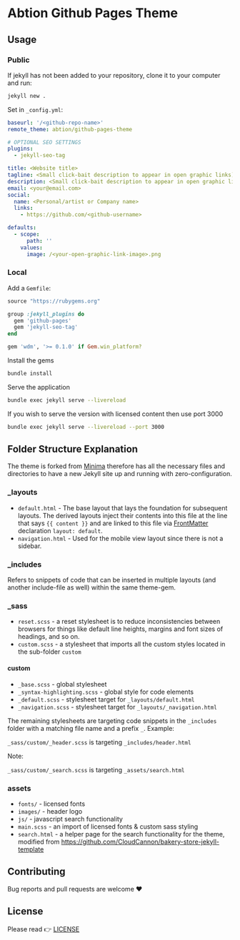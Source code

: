 # Abtion Github Pages Theme

## Usage 

### Public

If jekyll has not been added to your repository, clone it to your computer and run:

```sh
jekyll new .
```

Set in `_config.yml`:

```yml
baseurl: '/<github-repo-name>'
remote_theme: abtion/github-pages-theme

# OPTIONAL SEO SETTINGS
plugins:
  - jekyll-seo-tag

title: <Website title>
tagline: <Small click-bait description to appear in open graphic links)>
description: <Small click-bait description to appear in open graphic links)>
email: <your@email.com>
social:
  name: <Personal/artist or Company name>
  links:
    - https://github.com/<github-username>

defaults:
  - scope:
      path: ''
    values:
      image: /<your-open-graphic-link-image>.png
```

### Local

Add a `Gemfile`:

```ruby
source "https://rubygems.org"

group :jekyll_plugins do
  gem 'github-pages'
  gem 'jekyll-seo-tag'
end

gem 'wdm', '>= 0.1.0' if Gem.win_platform?
```

Install the gems

```sh
bundle install
```

Serve the application

```sh
bundle exec jekyll serve --livereload
```

If you wish to serve the version with licensed content then use port 3000

```sh
bundle exec jekyll serve --livereload --port 3000
```

## Folder Structure Explanation

The theme is forked from [Minima](https://github.com/jekyll/minima) therefore has all the necessary files and directories to have a new Jekyll site up and running with zero-configuration.

### _layouts

- `default.html` - The base layout that lays the foundation for subsequent layouts. The derived layouts inject their contents into this file at the line that says `{{ content }}` and are linked to this file via [FrontMatter](https://jekyllrb.com/docs/frontmatter/) declaration `layout: default`.
- `navigation.html` - Used for the mobile view layout since there is not a sidebar.

### _includes

Refers to snippets of code that can be inserted in multiple layouts (and another include-file as well) within the same theme-gem.

### _sass

- `reset.scss` - a reset stylesheet is to reduce inconsistencies between browsers for things like default line heights, margins and font sizes of headings, and so on.
- `custom.scss` - a stylesheet that imports all the custom styles located in the sub-folder `custom`

#### custom

- `_base.scss` - global stylesheet
- `_syntax-highlighting.scss` - global style for code elements
- `_default.scss` - stylesheet target for `_layouts/default.html`
- `_navigation.scss` - stylesheet target for `_layouts/_navigation.html`

The remaining stylesheets are targeting code snippets in the `_includes` folder with a matching file name and a prefix `_`. Example: 

`_sass/custom/_header.scss` is targeting `_includes/header.html`

Note:

`_sass/custom/_search.scss` is targeting `_assets/search.html`

### assets

- `fonts/` - licensed fonts
- `images/` - header logo
- `js/` - javascript search functionality
- `main.scss` - an import of licensed fonts & custom sass styling
- `search.html` - a helper page for the search functionality for the theme, modified from https://github.com/CloudCannon/bakery-store-jekyll-template

## Contributing

Bug reports and pull requests are welcome ❤️

## License

Please read 👉 [LICENSE]([https://link](https://github.com/abtion/github-pages-theme/blob/master/LICENSE.txt))
